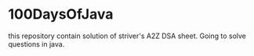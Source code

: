 # 100DaysOfJava
this repository contain solution of striver's A2Z DSA sheet. Going to solve questions in java.
